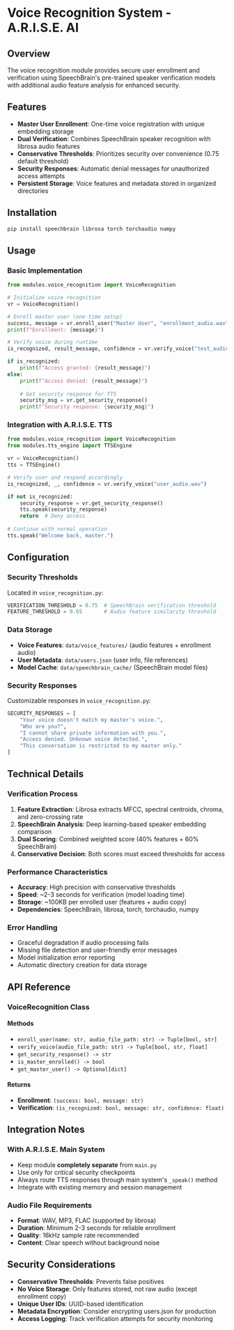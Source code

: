 # Voice Recognition System - A.R.I.S.E. AI

## Overview
The voice recognition module provides secure user enrollment and verification using SpeechBrain's pre-trained speaker verification models with additional audio feature analysis for enhanced security.

## Features
- **Master User Enrollment**: One-time voice registration with unique embedding storage
- **Dual Verification**: Combines SpeechBrain speaker recognition with librosa audio features
- **Conservative Thresholds**: Prioritizes security over convenience (0.75 default threshold)
- **Security Responses**: Automatic denial messages for unauthorized access attempts
- **Persistent Storage**: Voice features and metadata stored in organized directories

## Installation
```bash
pip install speechbrain librosa torch torchaudio numpy
```

## Usage

### Basic Implementation
```python
from modules.voice_recognition import VoiceRecognition

# Initialize voice recognition
vr = VoiceRecognition()

# Enroll master user (one-time setup)
success, message = vr.enroll_user("Master User", "enrollment_audio.wav")
print(f"Enrollment: {message}")

# Verify voice during runtime
is_recognized, result_message, confidence = vr.verify_voice("test_audio.wav")

if is_recognized:
    print(f"Access granted: {result_message}")
else:
    print(f"Access denied: {result_message}")
    
    # Get security response for TTS
    security_msg = vr.get_security_response()
    print(f"Security response: {security_msg}")
```

### Integration with A.R.I.S.E. TTS
```python
from modules.voice_recognition import VoiceRecognition
from modules.tts_engine import TTSEngine

vr = VoiceRecognition()
tts = TTSEngine()

# Verify user and respond accordingly
is_recognized, _, confidence = vr.verify_voice("user_audio.wav")

if not is_recognized:
    security_response = vr.get_security_response()
    tts.speak(security_response)
    return  # Deny access
    
# Continue with normal operation
tts.speak("Welcome back, master.")
```

## Configuration

### Security Thresholds
Located in `voice_recognition.py`:
```python
VERIFICATION_THRESHOLD = 0.75  # SpeechBrain verification threshold
FEATURE_THRESHOLD = 0.65       # Audio feature similarity threshold
```

### Data Storage
- **Voice Features**: `data/voice_features/` (audio features + enrollment audio)
- **User Metadata**: `data/users.json` (user info, file references)
- **Model Cache**: `data/speechbrain_cache/` (SpeechBrain model files)

### Security Responses
Customizable responses in `voice_recognition.py`:
```python
SECURITY_RESPONSES = [
    "Your voice doesn't match my master's voice.",
    "Who are you?",
    "I cannot share private information with you.",
    "Access denied. Unknown voice detected.",
    "This conversation is restricted to my master only."
]
```

## Technical Details

### Verification Process
1. **Feature Extraction**: Librosa extracts MFCC, spectral centroids, chroma, and zero-crossing rate
2. **SpeechBrain Analysis**: Deep learning-based speaker embedding comparison
3. **Dual Scoring**: Combined weighted score (40% features + 60% SpeechBrain)
4. **Conservative Decision**: Both scores must exceed thresholds for access

### Performance Characteristics
- **Accuracy**: High precision with conservative thresholds
- **Speed**: ~2-3 seconds for verification (model loading time)
- **Storage**: ~100KB per enrolled user (features + audio copy)
- **Dependencies**: SpeechBrain, librosa, torch, torchaudio, numpy

### Error Handling
- Graceful degradation if audio processing fails
- Missing file detection and user-friendly error messages
- Model initialization error reporting
- Automatic directory creation for data storage

## API Reference

### VoiceRecognition Class

#### Methods
- `enroll_user(name: str, audio_file_path: str) -> Tuple[bool, str]`
- `verify_voice(audio_file_path: str) -> Tuple[bool, str, float]`
- `get_security_response() -> str`
- `is_master_enrolled() -> bool`
- `get_master_user() -> Optional[dict]`

#### Returns
- **Enrollment**: `(success: bool, message: str)`
- **Verification**: `(is_recognized: bool, message: str, confidence: float)`

## Integration Notes

### With A.R.I.S.E. Main System
- Keep module **completely separate** from `main.py`
- Use only for critical security checkpoints
- Always route TTS responses through main system's `_speak()` method
- Integrate with existing memory and session management

### Audio File Requirements
- **Format**: WAV, MP3, FLAC (supported by librosa)
- **Duration**: Minimum 2-3 seconds for reliable enrollment
- **Quality**: 16kHz sample rate recommended
- **Content**: Clear speech without background noise

## Security Considerations
- **Conservative Thresholds**: Prevents false positives
- **No Voice Storage**: Only features stored, not raw audio (except enrollment copy)
- **Unique User IDs**: UUID-based identification
- **Metadata Encryption**: Consider encrypting users.json for production
- **Access Logging**: Track verification attempts for security monitoring